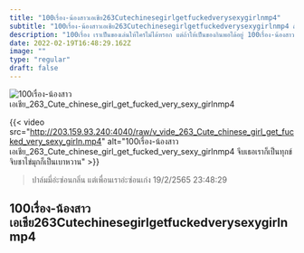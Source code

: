 ```yaml
---
title: "100เรื่อง-น้องสาวเอเชีย263Cutechinesegirlgetfuckedverysexygirlnmp4"
subtitle: "100เรื่อง-น้องสาวเอเชีย263Cutechinesegirlgetfuckedverysexygirlnmp4 ถ้าเธอชอบคนน่ารัก เราคงหมดสิทธิ์ แต่ถ้าเธอชอบคนประสาททางจิต เรายืนหนึ่ง"
description: "100เรื่อง เราเป็นของเล่นให้ใครไม่ได้หรอก แต่ถ้าให้เป็นของกินพอได้อยู่ 100เรื่อง-น้องสาวเอเชีย263Cutechinesegirlgetfuckedverysexygirlnmp4 19/2/2565 23:48:29"
date: 2022-02-19T16:48:29.162Z
image: ""
type: "regular"
draft: false
---
```


![100เรื่อง-น้องสาวเอเชีย_263_Cute_chinese_girl_get_fucked_very_sexy_girlnmp4](http://203.159.93.240:4040/raw/v_vide_263_Cute_chinese_girl_get_fucked_very_sexy_girln.jpg)

{{< video src="http://203.159.93.240:4040/raw/v_vide_263_Cute_chinese_girl_get_fucked_very_sexy_girln.mp4" alt="100เรื่อง-น้องสาวเอเชีย_263_Cute_chinese_girl_get_fucked_very_sexy_girlnmp4 จีบเธอเราก็เป็นทุกข์ จิบชาไข่มุกก็เป็นเบาหวาน" >}}


> ปาล์มมี่อ่ะซ่อนกลิ่น แต่เพื่อนเราอ่ะซ่อนเก่ง 19/2/2565 23:48:29

## 100เรื่อง-น้องสาวเอเชีย263Cutechinesegirlgetfuckedverysexygirlnmp4
